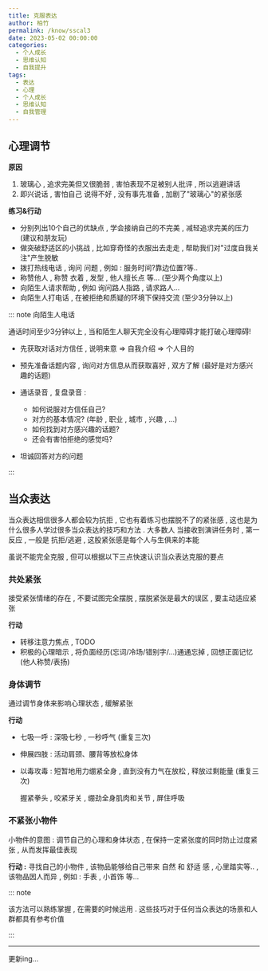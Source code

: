```yaml
---
title: 克服表达
author: 柏竹
permalink: /know/sscal3
date: 2023-05-02 00:00:00
categories: 
  - 个人成长
  - 思维认知
  - 自我提升
tags: 
  - 表达
  - 心理
  - 个人成长
  - 思维认知
  - 自我管理
---
```


## 心理调节

**原因** 

1. 玻璃心 , 追求完美但又很脆弱 , 害怕表现不足被别人批评 , 所以逃避讲话
2. 即兴说话 , 害怕自己 说得不好 , 没有事先准备 , 加剧了"玻璃心"的紧张感

**练习&行动**

- 分别列出10个自己的优缺点 , 学会接纳自己的不完美 , 减轻追求完美的压力 (建议和朋友玩)
- 做突破舒适区的小挑战 , 比如穿奇怪的衣服出去走走 , 帮助我们对"过度自我关注"产生脱敏
- 拨打热线电话 , 询问 问题 , 例如 : 服务时间?靠边位置?等..
- 称赞他人 , 称赞 衣着 , 发型 , 他人擅长点 等... (至少两个角度以上)
- 向陌生人请求帮助 , 例如 询问路人指路 , 请求路人...
- 向陌生人打电话 , 在被拒绝和质疑的环境下保持交流 (至少3分钟以上)

::: note 向陌生人电话

通话时间至少3分钟以上 , 当和陌生人聊天完全没有心理障碍才能打破心理障碍! 

- 先获取对话对方信任 , 说明来意 => 自我介绍 => 个人目的 

- 预先准备话题内容 , 询问对方信息从而获取喜好 , 双方了解 (最好是对方感兴趣的话题)

- 通话录音 , 复盘录音 : 
  - 如何说服对方信任自己?
  -  对方的基本情况? (年龄 , 职业 , 城市 , 兴趣 , ...)
  - 如何找到对方感兴趣的话题? 
  - 还会有害怕拒绝的感觉吗?
- 坦诚回答对方的问题

:::

## 当众表达

当众表达相信很多人都会较为抗拒 , 它也有着练习也摆脱不了的紧张感 , 这也是为什么很多人学过很多当众表达的技巧和方法 . 大多数人 当接收到演讲任务时 , 第一反应 , 一般是 抗拒/逃避 , 这股紧张感是每个人与生俱来的本能

虽说不能完全克服 , 但可以根据以下三点快速认识当众表达克服的要点

### 共处紧张

接受紧张情绪的存在 , 不要试图完全摆脱 , 摆脱紧张是最大的误区 , 要主动适应紧张 

**行动** 

- 转移注意力焦点 , TODO
- 积极的心理暗示 , 将负面经历(忘词/冷场/错别字/...)通通忘掉 , 回想正面记忆(他人称赞/表扬)

### 身体调节 

通过调节身体来影响心理状态 , 缓解紧张

**行动**

- 七吸一呼 : 深吸七秒 , 一秒呼气 (重复三次)

- 伸展四肢 : 活动肩颈、腰背等放松身体

- 以毒攻毒 : 短暂地用力绷紧全身 , 直到没有力气在放松 , 释放过剩能量 (重复三次)

  握紧拳头 , 咬紧牙关 , 绷劲全身肌肉和关节 , 屏住呼吸

### 不紧张小物件

小物件的意图 : 调节自己的心理和身体状态 , 在保持一定紧张度的同时防止过度紧张 , 从而发挥最佳表现

**行动 :** 寻找自己的小物件 , 该物品能够给自己带来 自然 和 舒适 感 , 心里踏实等.. , 该物品因人而异 , 例如 : 手表 , 小首饰 等... 

::: note

该方法可以熟练掌握 , 在需要的时候运用 . 这些技巧对于任何当众表达的场景和人群都具有参考价值

:::



---

更新ing...




















































